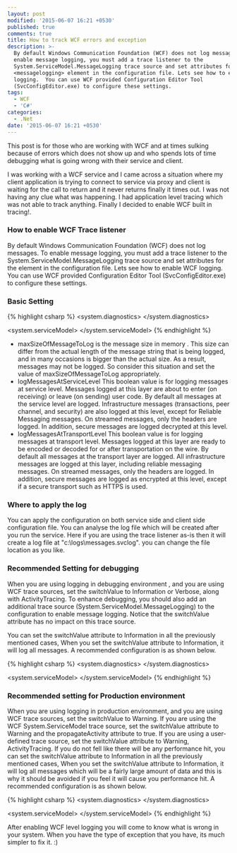 ```yaml
---
layout: post
modified: '2015-06-07 16:21 +0530'
published: true
comments: true
title: How to track WCF errors and exception
description: >-
  By default Windows Communication Foundation (WCF) does not log messages. To
  enable message logging, you must add a trace listener to the
  System.ServiceModel.MessageLogging trace source and set attributes for the
  <messagelogging> element in the configuration file. Lets see how to enable WCF
  logging.  You can use WCF provided Configuration Editor Tool
  (SvcConfigEditor.exe) to configure these settings.
tags:
  - WCF
  - 'C#'
categories:
  - .Net
date: '2015-06-07 16:21 +0530'
---
```

This post is for those who are working with WCF and at times sulking because of errors which does not show up and who spends lots of time debugging what is going wrong with their service and client.

I was working with a WCF service and I came across a situation where my client application is trying to connect to service via proxy and client is waiting for the call to return and it never returns finally it times out. I was not having any clue what was happening. I had application level tracing which was not able to track anything. Finally I decided to  enable WCF built in tracing!.

### How to enable WCF Trace listener
By default Windows Communication Foundation (WCF) does not log messages. To enable message logging, you must add a trace listener to the System.ServiceModel.MessageLogging trace source and set attributes for the <messagelogging> element in the configuration file. Lets see how to enable WCF logging.  You can use WCF provided Configuration Editor Tool (SvcConfigEditor.exe) to configure these settings.

### Basic Setting
{% highlight csharp %}
<system.diagnostics>
  <sources>
      <source name="System.ServiceModel.MessageLogging">
        <listeners>
                 <add name="messages"
                 type="System.Diagnostics.XmlWriterTraceListener"
                 initializeData="c:\logs\messages.svclog" />
          </listeners>
      </source>
    </sources>
</system.diagnostics>

<system.serviceModel>
  <diagnostics>
    <messageLogging 
         logEntireMessage="true" 
         logMalformedMessages="false"
         logMessagesAtServiceLevel="true" 
         logMessagesAtTransportLevel="false"
         maxMessagesToLog="3000"
         maxSizeOfMessageToLog="2000"/>
  </diagnostics>
</system.serviceModel>
{% endhighlight %}

- maxSizeOfMessageToLog is the message size in memory . This size can differ from the actual length of the message string that is being logged, and in many occasions is bigger than the actual size. As a result, messages may not be logged. So consider this situation and set the value of maxSizeOfMessageToLog appropriately.
- logMessagesAtServiceLevel This boolean value is for logging messages at service level. Messages logged at this layer are about to enter (on receiving) or leave (on sending) user code. By default all messages at the service level are logged. Infrastructure messages (transactions, peer channel, and security) are also logged at this level, except for Reliable Messaging messages. On streamed messages, only the headers are logged. In addition, secure messages are logged decrypted at this level.
- logMessagesAtTransportLevel This boolean value is for logging messages at transport level. Messages logged at this layer are ready to be encoded or decoded for or after transportation on the wire. By default all messages at the transport layer are logged. All infrastructure messages are logged at this layer, including reliable messaging messages. On streamed messages, only the headers are logged. In addition, secure messages are logged as encrypted at this level, except if a secure transport such as HTTPS is used.

### Where to apply the log
You can apply the configuration on both service side and client side configuration file. You can analyse the log file which will be created after you run the service. Here if you are using the trace listener as-is then it will create a log file at "c:\logs\messages.svclog". you can change the file location as you like.

### Recommended Setting for debugging

When you are using logging in  debugging environment , and you are using WCF trace sources, set the switchValue to Information or Verbose, along with ActivityTracing. To enhance debugging, you should also add an additional trace source (System.ServiceModel.MessageLogging) to the configuration to enable message logging. Notice that the switchValue attribute has no impact on this trace source.

You can set the switchValue attribute to Information in all the previously mentioned cases, When you set the switchValue attribute to Information, it will log all messages. A recommended configuration is as shown below.

{% highlight csharp %}
<configuration>
 <system.diagnostics>
  <sources>
    <source name="System.ServiceModel" switchValue="Information,
 ActivityTracing"
            propagateActivity="true" >
      <listeners>
        <add name="xml"/>
      </listeners>
    </source>
    <source name="System.ServiceModel.MessageLogging">
      <listeners>
        <add name="xml"/>
      </listeners>
    </source>
    <source name="myUserTraceSource" switchValue="Information, ActivityTracing">
      <listeners>
        <add name="xml"/>
      </listeners>
    </source>
  </sources>
  <sharedListeners>
    <add name="xml"
         type="System.Diagnostics.XmlWriterTraceListener"
               initializeData="C:\logs\Traces.svclog" />
  </sharedListeners>
 </system.diagnostics>

 <system.serviceModel>
  <diagnostics wmiProviderEnabled="true">
      <messageLogging 
           logEntireMessage="true" 
           logMalformedMessages="true"
           logMessagesAtServiceLevel="true" 
           logMessagesAtTransportLevel="true"
           maxMessagesToLog="3000" 
       />
  </diagnostics>
 </system.serviceModel>
</configuration>
{% endhighlight %}

### Recommended setting for Production environment

When you are using logging in production environment, and you are using WCF trace sources, set the switchValue to Warning. If you are using the WCF System.ServiceModel trace source, set the switchValue attribute to Warning and the propagateActivity attribute to true. If you are using a user-defined trace source, set the switchValue attribute to Warning, ActivityTracing. If you do not fell like there will be any performance hit, you can set the switchValue attribute to Information in all the previously mentioned cases, When you set the switchValue attribute to Information, it will log all messages which will be a fairly large amount of data and this is why it should be avoided if you feel it will cause you performance hit. A recommended configuration is as shown below.

{% highlight csharp %}
<configuration>
 <system.diagnostics>
  <sources>
    <source name="System.ServiceModel" switchValue="Warning"
            propagateActivity="true" >
      <listeners>
        <add name="xml"/>
      </listeners>
    </source>
    <source name="myUserTraceSource"
            switchValue="Warning, ActivityTracing">
      <listeners>
        <add name="xml"/>
      </listeners>
    </source>
  </sources>
  <sharedListeners>
    <add name="xml"
         type="System.Diagnostics.XmlWriterTraceListener"
               initializeData="C:\logs\Traces.svclog" />
  </sharedListeners>
 </system.diagnostics>

<system.serviceModel>
  <diagnostics wmiProviderEnabled="true">
  </diagnostics>
 </system.serviceModel>
</configuration>
{% endhighlight %}

After enabling WCF level logging you will come to know what is wrong in your system. When you have the type of exception that you have, its much simpler to fix it. :)
